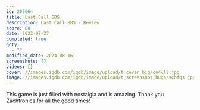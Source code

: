 ```yaml
---
id: 205064
title: Last Call BBS
description: Last Call BBS - Review
score: 80
date: 2022-07-27
completed: true
goty:
  - ""
modified_date: 2024-08-16
screenshots: []
videos: []
cover: //images.igdb.com/igdb/image/upload/t_cover_big/co4vll.jpg
image: //images.igdb.com/igdb/image/upload/t_screenshot_huge/schfqs.jpg
---
```

This game is just filled with nostalgia and is amazing. Thank you Zachtronics for all the good times!